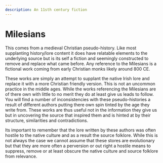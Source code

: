 ```yaml
---
description: An 11sth century fiction
---
```


# Milesians

This comes from a medieval Christian pseudo-history. Like most supplanting history/lore content it does have relatable elements to the underlying source but is its self a fiction and seemingly constructed to remove and replace what came before. Any reference to the Milesians is a fictional work coming from early Christian monks likely around 800 CE.

These works are simply an attempt to supplant the native Irish lore and replace it with a  more Christian friendly version. This is not an uncommon practice in the middle ages. While the works referencing the Milesians are of there own with little to no merit they do at least give us leads to follow. You will find a number of inconsistencies with these pseudo-histories a result of different authors putting there own spin tinted by the age they write from. These works are thus useful not in the information they give us but in uncovering the source that inspired them and is hinted at by their structure, similarities and contradictions.

Its important to remember that the lore written by these authors was often hostile to the native culture and as a result the source folklore. While this is not always the case we cannot assume that these stores are evolutionary but that they are more often a perversion or out right a hostile means to suppress, remove or at least obscure the native culture and source folklore from relevance.
